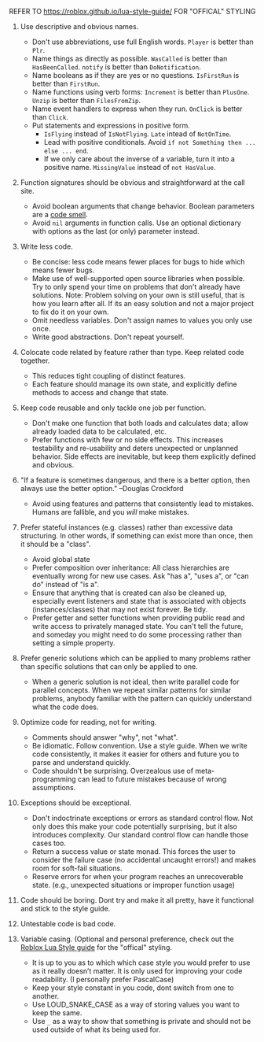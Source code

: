 REFER TO https://roblox.github.io/lua-style-guide/ FOR "OFFICAL" STYLING

1. Use descriptive and obvious names.
    - Don't use abbreviations, use full English words. `Player` is better than `Plr`.
    - Name things as directly as possible. `WasCalled` is better than `HasBeenCalled`. `notify` is better than `DoNotification`.
    - Name booleans as if they are yes or no questions. `IsFirstRun` is better than `FirstRun`.
    - Name functions using verb forms: `Increment` is better than `PlusOne`. `Unzip` is better than `FilesFromZip`.
    - Name event handlers to express when they run. `OnClick` is better than `Click`.
    - Put statements and expressions in positive form.
        - `IsFlying` instead of `IsNotFlying`. `Late` intead of `NotOnTime`.
        - Lead with positive conditionals. Avoid `if not Something then ... else ... end`.
        - If we only care about the inverse of a variable, turn it into a positive name. `MissingValue` instead of `not HasValue`.
2. Function signatures should be obvious and straightforward at the call site.
    - Avoid boolean arguments that change behavior. Boolean parameters are a [code smell](https://medium.com/@amlcurran/clean-code-the-curse-of-a-boolean-parameter-c237a830b7a3).
    - Avoid `nil` arguments in function calls. Use an optional dictionary with options as the last (or only) parameter instead.
3. Write less code.
    - Be concise: less code means fewer places for bugs to hide which means fewer bugs.
    - Make use of well-supported open source libraries when possible. Try to only spend your time on problems that don't already have solutions.
      Note: Problem solving on your own is still useful, that is how you learn after all. If its an easy solution and not a major project to fix do it on your own.
    - Omit needless variables. Don't assign names to values you only use once.
    - Write good abstractions. Don't repeat yourself.
4. Colocate code related by feature rather than type. Keep related code together.
    - This reduces tight coupling of distinct features.
    - Each feature should manage its own state, and explicitly define methods to access and change that state.
5. Keep code reusable and only tackle one job per function.
    - Don't make one function that both loads and calculates data; allow already loaded data to be calculated, etc.
    - Prefer functions with few or no side effects. This increases testability and re-usability and deters unexpected or unplanned behavior. Side effects are inevitable, but keep them explicitly defined and obvious.
6. "If a feature is sometimes dangerous, and there is a better option, then always use the better option." –Douglas Crockford
    - Avoid using features and patterns that consistently lead to mistakes. Humans are fallible, and you *will* make mistakes.
7. Prefer stateful instances (e.g. classes) rather than excessive data structuring. In other words, if something can exist more than once, then it should be a "class".
    - Avoid global state
    - Prefer composition over inheritance: All class hierarchies are eventually wrong for new use cases. Ask "has a", "uses a", or "can do" instead of "is a".
    - Ensure that anything that is created can also be cleaned up, especially event listeners and state that is associated with objects (instances/classes) that may not exist forever. Be tidy.
    - Prefer getter and setter functions when providing public read and write access to privately managed state. You can't tell the future, and someday you might need to do some processing rather than setting a simple property.
8. Prefer generic solutions which can be applied to many problems rather than specific solutions that can only be applied to one.
    - When a generic solution is not ideal, then write parallel code for parallel concepts. When we repeat similar patterns for similar problems, anybody familiar with the pattern can quickly understand what the code does.
9. Optimize code for reading, not for writing.
    - Comments should answer "why", not "what".
    - Be idiomatic. Follow convention. Use a style guide. When we write code consistently, it makes it easier for others and future you to parse and understand quickly.
    - Code shouldn't be surprising. Overzealous use of meta-programming can lead to future mistakes because of wrong assumptions.
10. Exceptions should be exceptional.
    - Don't indoctrinate exceptions or errors as standard control flow. Not only does this make your code potentially surprising, but it also introduces complexity. Our standard control flow can handle those cases too.
    - Return a success value or state monad. This forces the user to consider the failure case (no accidental uncaught errors!) and makes room for soft-fail situations.
    - Reserve errors for when your program reaches an unrecoverable state. (e.g., unexpected situations or improper function usage)
11. Code should be boring. Dont try and make it all pretty, have it functional and stick to the style guide.
13. Untestable code is bad code.
14. Variable casing. (Optional and personal preference, check out the [Roblox Lua Style guide](https://roblox.github.io/lua-style-guide/#naming) for the "offical" styling.
    - It is up to you as to which which case style you would prefer to use as it really doesn’t matter. It is only used for improving your code readability. (I personally prefer PascalCase)
    - Keep your style constant in you code, dont switch from one to another.
    - Use LOUD_SNAKE_CASE as a way of storing values you want to keep the same.
    - Use `_` as a way to show that something is private and should not be used outside of what its being used for.

    <!-- Based off: https://gist.github.com/evaera/fee751d4e228dd262fe1174ba142a719#file-clean-code-md -->
